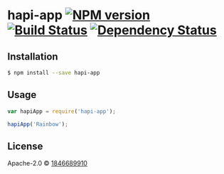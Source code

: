 # hapi-app [![NPM version][npm-image]][npm-url] [![Build Status][travis-image]][travis-url] [![Dependency Status][daviddm-image]][daviddm-url]
> 

## Installation

```sh
$ npm install --save hapi-app
```

## Usage

```js
var hapiApp = require('hapi-app');

hapiApp('Rainbow');
```
## License

Apache-2.0 © [1846689910]()


[npm-image]: https://badge.fury.io/js/hapi-app.svg
[npm-url]: https://npmjs.org/package/hapi-app
[travis-image]: https://travis-ci.org/1846689910/hapi-app.svg?branch=master
[travis-url]: https://travis-ci.org/1846689910/hapi-app
[daviddm-image]: https://david-dm.org/1846689910/hapi-app.svg?theme=shields.io
[daviddm-url]: https://david-dm.org/1846689910/hapi-app

